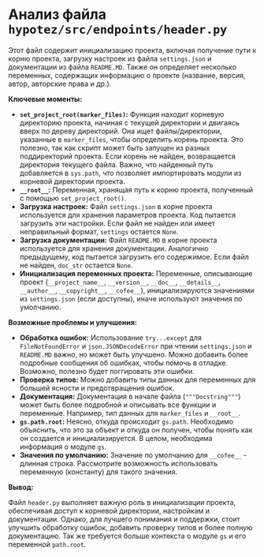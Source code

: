 # Анализ файла `hypotez/src/endpoints/header.py`

Этот файл содержит инициализацию проекта, включая получение пути к корню проекта, загрузку настроек из файла `settings.json` и документации из файла `README.MD`.  Также он определяет несколько переменных, содержащих информацию о проекте (название, версия, автор, авторские права и др.).

**Ключевые моменты:**

* **`set_project_root(marker_files)`:** Функция находит корневую директорию проекта, начиная с текущей директории и двигаясь вверх по дереву директорий.  Она ищет файлы/директории, указанные в `marker_files`, чтобы определить корень проекта.  Это полезно, так как скрипт может быть запущен из разных поддиректорий проекта.  Если корень не найден, возвращается директория текущего файла.  Важно, что найденный путь добавляется в `sys.path`, что позволяет импортировать модули из корневой директории проекта.
* **`__root__`:** Переменная, хранящая путь к корню проекта, полученный с помощью `set_project_root()`.
* **Загрузка настроек:** Файл `settings.json` в корне проекта используется для хранения параметров проекта. Код пытается загрузить эти настройки. Если файл не найден или имеет неправильный формат, `settings` остается `None`.
* **Загрузка документации:** Файл `README.MD` в корне проекта используется для хранения документации. Аналогично предыдущему, код пытается загрузить его содержимое.  Если файл не найден, `doc_str` остается `None`.
* **Инициализация переменных проекта:** Переменные, описывающие проект (`__project_name__`, `__version__`, `__doc__`, `__details__`, `__author__`, `__copyright__`, `__cofee__`), инициализируются значениями из `settings.json` (если доступны), иначе используют значения по умолчанию.


**Возможные проблемы и улучшения:**

* **Обработка ошибок:**  Использование `try...except` для `FileNotFoundError` и `json.JSONDecodeError` при чтении `settings.json` и `README.MD` важно, но может быть улучшено. Можно добавить более подробные сообщения об ошибках, чтобы помочь в отладке.  Возможно, полезно будет логгировать эти ошибки.
* **Проверка типов:** Можно добавить типы данных для переменных для большей ясности и предотвращения ошибок.
* **Документация:** Документация в начале файла (`"""Docstring"""`) может быть более подробной и описывать все функции и переменные. Например, тип данных для `marker_files` и `__root__`.
* **`gs.path.root`:** Неясно, откуда происходит `gs.path`.  Необходимо объяснить, что это за объект и откуда он получен, чтобы понять как он создается и инициализируется.  В целом, необходима информация о модуле `gs`.
* **Значения по умолчанию:**  Значение по умолчанию для `__cofee__` - длинная строка. Рассмотрите возможность использовать переменную (константу) для такого значения.


**Вывод:**

Файл `header.py` выполняет важную роль в инициализации проекта, обеспечивая доступ к корневой директории, настройкам и документации.  Однако, для лучшего понимания и поддержки, стоит улучшить обработку ошибок, добавить проверку типов и более полную документацию.  Так же требуется больше контекста о модуле `gs` и его переменной `path.root`.